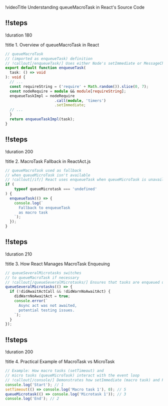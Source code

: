 !videoTitle Understanding queueMacroTask in React's Source Code

## !!steps
!duration 180

!title 1. Overview of queueMacroTask in React

```ts ! react/src/ReactAct.js
// queueMacroTask 
// (imported as enqueueTask) definition
// !callout[/enqueueTask/] Uses either Node's setImmediate or MessageChannel in browsers to enqueue macro tasks.
export default function enqueueTask(
  task: () => void
): void {
  // ...
  const requireString = ('require' + Math.random()).slice(0, 7);
  const nodeRequire = module && module[requireString];
  enqueueTaskImpl = nodeRequire
                      .call(module, 'timers')
                      .setImmediate;
  // ...
  }
  return enqueueTaskImpl(task);
}
```

## !!steps
!duration 200

!title 2. MacroTask Fallback in ReactAct.js

```ts ! react/src/ReactAct.js
// queueMacroTask used as fallback 
// when queueMicroTask isn't available
// !callout[/if/] React uses enqueueTask when queueMicroTask is unavailable, ensuring task enqueuing even in non-browser environments.
if (
    typeof queueMicrotask === 'undefined'
) {
  enqueueTask(() => {
    console.log(`
      Fallback to enqueueTask 
      as macro task
    `);
  });
}
```

## !!steps
!duration 210

!title 3. How React Manages MacroTask Enqueuing

```ts ! react/src/ReactAct.js
// queueSeveralMicrotasks switches 
// to queueMacroTask if necessary
// !callout[/queueSeveralMicrotasks/] Ensures that tasks are enqueued using MessageChannel in browsers, improving cross-environment compatibility.
queueSeveralMicrotasks(() => {
  if (!didAwaitActCall && !didWarnNoAwaitAct) {
    didWarnNoAwaitAct = true;
    console.error(`
      Async act was not awaited, 
      potential testing issues.
    `);
  }
});
```

## !!steps
!duration 200

!title 4. Practical Example of MacroTask vs MicroTask

```ts ! browser/execution/macro-vs-microtask.js
// Example: How macro tasks (setTimeout) and 
// micro tasks (queueMicroTask) interact with the event loop
// !callout[/console/] Demonstrates how setImmediate (macro task) and Promise.resolve (micro task) execute in the browser's event loop.
console.log('Start'); // 1
setTimeout(() => console.log('Macro task 1'), 0); // 5
queueMicrotask(() => console.log('Microtask 1')); // 3
console.log('End'); // 2
```